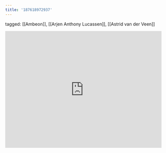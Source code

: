```yaml
---
title: '187618972937'
---
```

tagged: [[Ambeon]], [[Arjen Anthony Lucassen]], [[Astrid van der Veen]]
<iframe allow="accelerometer; autoplay; clipboard-write; encrypted-media; gyroscope; picture-in-picture" allowfullscreen="" frameborder="0" height="375" id="youtube_iframe" src="https://www.youtube.com/embed/x7cGBldHjvI?feature=oembed&amp;enablejsapi=1&amp;origin=https://safe.txmblr.com&amp;wmode=opaque" width="500"></iframe>